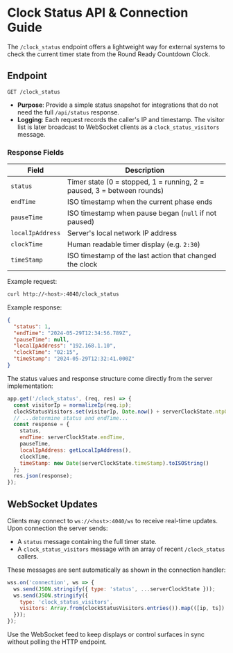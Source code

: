 # Clock Status API & Connection Guide

The `/clock_status` endpoint offers a lightweight way for external systems to check the current timer state from the Round Ready Countdown Clock.

## Endpoint

`GET /clock_status`

- **Purpose**: Provide a simple status snapshot for integrations that do not need the full `/api/status` response.
- **Logging**: Each request records the caller's IP and timestamp. The visitor list is later broadcast to WebSocket clients as a `clock_status_visitors` message.

### Response Fields

| Field            | Description                                                         |
| ---------------- | ------------------------------------------------------------------- |
| `status`         | Timer state (0 = stopped, 1 = running, 2 = paused, 3 = between rounds) |
| `endTime`        | ISO timestamp when the current phase ends                            |
| `pauseTime`      | ISO timestamp when pause began (`null` if not paused)                |
| `localIpAddress` | Server's local network IP address                                    |
| `clockTime`      | Human readable timer display (e.g. `2:30`)                           |
| `timeStamp`      | ISO timestamp of the last action that changed the clock |

Example request:

```bash
curl http://<host>:4040/clock_status
```

Example response:

```json
{
  "status": 1,
  "endTime": "2024-05-29T12:34:56.789Z",
  "pauseTime": null,
  "localIpAddress": "192.168.1.10",
  "clockTime": "02:15",
  "timeStamp": "2024-05-29T12:32:41.000Z"
}
```

The status values and response structure come directly from the server implementation:

```javascript
app.get('/clock_status', (req, res) => {
  const visitorIp = normalizeIp(req.ip);
  clockStatusVisitors.set(visitorIp, Date.now() + serverClockState.ntpOffset);
  // ...determine status and endTime...
  const response = {
    status,
    endTime: serverClockState.endTime,
    pauseTime,
    localIpAddress: getLocalIpAddress(),
    clockTime,
    timeStamp: new Date(serverClockState.timeStamp).toISOString()
  };
  res.json(response);
});
```

## WebSocket Updates

Clients may connect to `ws://<host>:4040/ws` to receive real-time updates. Upon connection the server sends:

- A `status` message containing the full timer state.
- A `clock_status_visitors` message with an array of recent `/clock_status` callers.

These messages are sent automatically as shown in the connection handler:

```javascript
wss.on('connection', ws => {
  ws.send(JSON.stringify({ type: 'status', ...serverClockState }));
  ws.send(JSON.stringify({
    type: 'clock_status_visitors',
    visitors: Array.from(clockStatusVisitors.entries()).map(([ip, ts]) => ({ ip, lastRequestTime: ts }))
  }));
});
```

Use the WebSocket feed to keep displays or control surfaces in sync without polling the HTTP endpoint.

